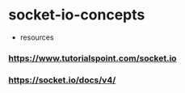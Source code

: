# socket-io-concepts

- resources
### https://www.tutorialspoint.com/socket.io
### https://socket.io/docs/v4/